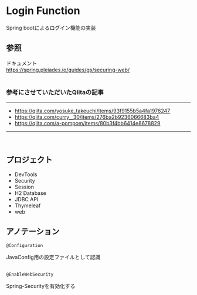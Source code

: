 # Login Function
Spring bootによるログイン機能の実装

## 参照
ドキュメント<br>
https://spring.pleiades.io/guides/gs/securing-web/
<br>
<br>

### 参考にさせていただいたQiitaの記事
***
- https://qiita.com/yosuke_takeuchi/items/93f9155b5a4fa1976247
- https://qiita.com/curry__30/items/276ba2b9236066683ba4
- https://qiita.com/a-pompom/items/80b3f4bb6414e8678829
***
<br>

## プロジェクト
- DevTools
- Security
- Session
- H2 Database
- JDBC API
- Thymeleaf
- web

## アノテーション
```
@Configuration
```
JavaConfig用の設定ファイルとして認識
<br>
<br>

```
@EnableWebSecurity
```
Spring-Securityを有効化する
<br>
<br>
